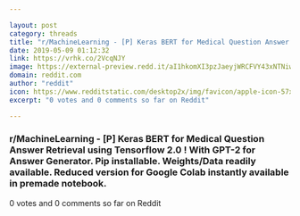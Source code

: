 ```yaml
---

layout: post
category: threads
title: "r/MachineLearning - [P] Keras BERT for Medical Question Answer Retrieval using Tensorflow 2.0 ! With GPT-2 for Answer Generator. Pip installable. Weights/Data readily available. Reduced version for Google Colab instantly available in premade notebook."
date: 2019-05-09 01:12:32
link: https://vrhk.co/2VcqNJY
image: https://external-preview.redd.it/aI1hkomXI3pzJaeyjWRCFVY43xNTNiwrzZeK0kRqq9A.jpg?auto=webp&s=9ebd1b03461611e0009aae64bbf2680d6629e855
domain: reddit.com
author: "reddit"
icon: https://www.redditstatic.com/desktop2x/img/favicon/apple-icon-57x57.png
excerpt: "0 votes and 0 comments so far on Reddit"

---
```


### r/MachineLearning - [P] Keras BERT for Medical Question Answer Retrieval using Tensorflow 2.0 ! With GPT-2 for Answer Generator. Pip installable. Weights/Data readily available. Reduced version for Google Colab instantly available in premade notebook.

0 votes and 0 comments so far on Reddit